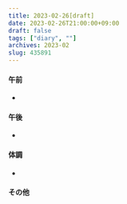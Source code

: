 ```yaml
---
title: 2023-02-26[draft]
date: 2023-02-26T21:00:00+09:00
draft: false
tags: ["diary", ""]
archives: 2023-02
slug: 435891
---
```

#### 午前
- 
#### 午後
- 
#### 体調
- 
#### その他